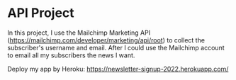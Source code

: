 # API Project
In this project, I use the Mailchimp Marketing API (https://mailchimp.com/developer/marketing/api/root) to collect the subscriber's username and email. After I could use the Mailchimp account to email all my subscribers the news I want.

Deploy my app by Heroku: https://newsletter-signup-2022.herokuapp.com/
